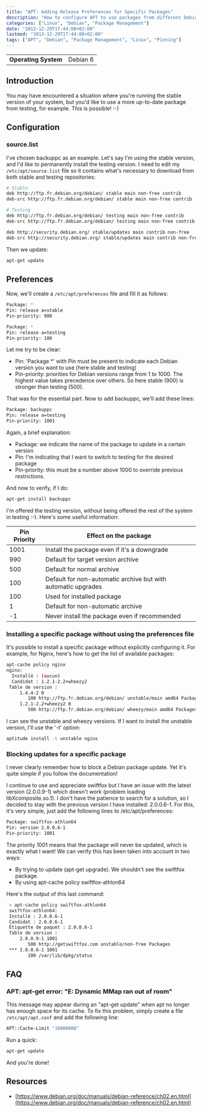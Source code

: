 ```yaml
---
title: "APT: Adding Release Preferences for Specific Packages"
description: "How to configure APT to use packages from different Debian versions by setting package release preferences."
categories: ["Linux", "Debian", "Package Management"]
date: "2013-12-29T17:44:00+02:00"
lastmod: "2013-12-29T17:44:00+02:00"
tags: ["APT", "Debian", "Package Management", "Linux", "Pinning"]
---
```



|||
|-|-|
| **Operating System** | Debian 6 |


## Introduction

You may have encountered a situation where you're running the stable version of your system, but you'd like to use a more up-to-date package from testing, for example. This is possible! :-)

## Configuration

### source.list

I've chosen backuppc as an example. Let's say I'm using the stable version, and I'd like to permanently install the testing version. I need to edit my `/etc/apt/source.list` file so it contains what's necessary to download from both stable and testing repositories:

```bash
# Stable
deb http://ftp.fr.debian.org/debian/ stable main non-free contrib
deb-src http://ftp.fr.debian.org/debian/ stable main non-free contrib

# Testing
deb http://ftp.fr.debian.org/debian/ testing main non-free contrib
deb-src http://ftp.fr.debian.org/debian/ testing main non-free contrib

deb http://security.debian.org/ stable/updates main contrib non-free
deb-src http://security.debian.org/ stable/updates main contrib non-free
```

Then we update:

```bash
apt-get update
```

## Preferences

Now, we'll create a `/etc/apt/preferences` file and fill it as follows:

```bash
Package: *
Pin: release a=stable
Pin-priority: 900

Package: *
Pin: release a=testing
Pin-priority: 100
```

Let me try to be clear:

- Pin: 'Package \*' with Pin must be present to indicate each Debian version you want to use (here stable and testing)
- Pin-priority: priorities for Debian versions range from 1 to 1000. The highest value takes precedence over others. So here stable (900) is stronger than testing (500).

That was for the essential part. Now to add backuppc, we'll add these lines:

```bash
Package: backuppc
Pin: release a=testing
Pin-priority: 1001
```

Again, a brief explanation:

- Package: we indicate the name of the package to update in a certain version
- Pin: I'm indicating that I want to switch to testing for the desired package
- Pin-priority: this must be a number above 1000 to override previous restrictions.

And now to verify, if I do:

```bash
apt-get install backuppc
```

I'm offered the testing version, without being offered the rest of the system in testing :-). Here's some useful information:


| Pin Priority | Effect on the package |
|-------------|----------------------|
| 1001 | Install the package even if it's a downgrade |
| 990 | Default for target version archive |
| 500 | Default for normal archive |
| 100 | Default for non-automatic archive but with automatic upgrades |
| 100 | Used for installed package |
| 1 | Default for non-automatic archive |
| -1 | Never install the package even if recommended |


### Installing a specific package without using the preferences file

It's possible to install a specific package without explicitly configuring it. For example, for Nginx, here's how to get the list of available packages:

```bash
apt-cache policy nginx
nginx:
  Installé : (aucun)
  Candidat : 1.2.1-2.2+wheezy2
 Table de version :
     1.4.4-2 0
        100 http://ftp.fr.debian.org/debian/ unstable/main amd64 Packages
     1.2.1-2.2+wheezy2 0
        500 http://ftp.fr.debian.org/debian/ wheezy/main amd64 Packages
```

I can see the unstable and wheezy versions. If I want to install the unstable version, I'll use the '-t' option:

```bash
aptitude install -t unstable nginx
```

### Blocking updates for a specific package

I never clearly remember how to block a Debian package update. Yet it's quite simple if you follow the documentation!

I continue to use and appreciate swiftfox but I have an issue with the latest version (2.0.0.9-1) which doesn't work (problem loading libXcomposite.so.1). I don't have the patience to search for a solution, so I decided to stay with the previous version I have installed: 2.0.0.6-1. For this, it's very simple, just add the following lines to /etc/apt/preferences:

```bash
Package: swiftfox-athlon64
Pin: version 2.0.0.6-1
Pin-priority: 1001
```

The priority 1001 means that the package will never be updated, which is exactly what I want! We can verify this has been taken into account in two ways:

- By trying to update (apt-get upgrade). We shouldn't see the swiftfox package.
- By using apt-cache policy swiftfox-athlon64

Here's the output of this last command:

```bash
 > apt-cache policy swiftfox-athlon64
 swiftfox-athlon64:
 Installé : 2.0.0.6-1
 Candidat : 2.0.0.6-1
 Étiquette de paquet : 2.0.0.6-1
 Table de version :
     2.0.0.9-1 1001
        500 http://getswiftfox.com unstable/non-free Packages
 *** 2.0.0.6-1 1001
        100 /var/lib/dpkg/status
```

## FAQ

### APT: apt-get error: "E: Dynamic MMap ran out of room"

This message may appear during an "apt-get update" when apt no longer has enough space for its cache.
To fix this problem, simply create a file `/etc/apt/apt.conf` and add the following line:

```bash
APT::Cache-Limit "10000000"
```

Run a quick:

```bash
apt-get update
```

And you're done!

## Resources
- [https://www.debian.org/doc/manuals/debian-reference/ch02.en.html](https://www.debian.org/doc/manuals/debian-reference/ch02.en.html)
